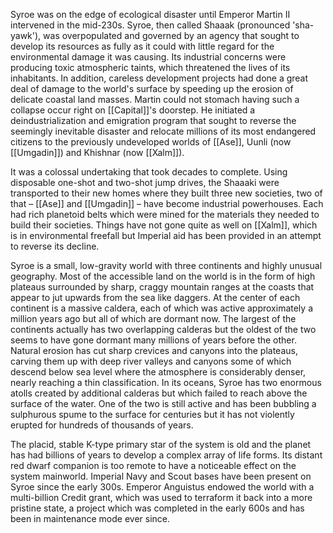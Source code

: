 Syroe was on the edge of ecological disaster until Emperor Martin II intervened in the mid-230s. Syroe, then called Shaaak (pronounced 'sha-yawk'), was overpopulated and governed by an agency that sought to develop its resources as fully as it could with little regard for the environmental damage it was causing. Its industrial concerns were producing toxic atmospheric taints, which threatened the lives of its inhabitants. In addition, careless development projects had done a great deal of damage to the world's surface by speeding up the erosion of delicate coastal land masses. Martin could not stomach having such a collapse occur right on [[Capital]]'s doorstep. He initiated a deindustrialization and emigration program that sought to reverse the seemingly inevitable disaster and relocate millions of its most endangered citizens to the previously undeveloped worlds of [[Ase]], Uunli (now [[Umgadin]]) and Khishnar (now [[Xalm]]).

It was a colossal undertaking that took decades to complete. Using disposable one-shot and two-shot jump drives, the Shaaaki were transported to their new homes where they built three new societies, two of that – [[Ase]] and [[Umgadin]] – have become industrial powerhouses. Each had rich planetoid belts which were mined for the materials they needed to build their societies. Things have not gone quite as well on [[Xalm]], which is in environmental freefall but Imperial aid has been provided in an attempt to reverse its decline.

Syroe is a small, low-gravity world with three continents and highly unusual geography. Most of the accessible land on the world is in the form of high plateaus surrounded by sharp, craggy mountain ranges at the coasts that appear to jut upwards from the sea like daggers. At the center of each continent is a massive caldera, each of which was active approximately a million years ago but all of which are dormant now. The largest of the continents actually has two overlapping calderas but the oldest of the two seems to have gone dormant many millions of years before the other. Natural erosion has cut sharp crevices and canyons into the plateaus, carving them up with deep river valleys and canyons some of which descend below sea level where the atmosphere is considerably denser, nearly reaching a thin classification. In its oceans, Syroe has two enormous atolls created by additional calderas but which failed to reach above the surface of the water. One of the two is still active and has been bubbling a sulphurous spume to the surface for centuries but it has not violently erupted for hundreds of thousands of years.

The placid, stable K-type primary star of the system is old and the planet has had billions of years to develop a complex array of life forms. Its distant red dwarf companion is too remote to have a noticeable effect on the system mainworld. Imperial Navy and Scout bases have been present on Syroe since the early 300s. Emperor Anguistus endowed the world with a multi-billion Credit grant, which was used to terraform it back into a more pristine state, a project which was completed in the early 600s and has been in maintenance mode ever since.

